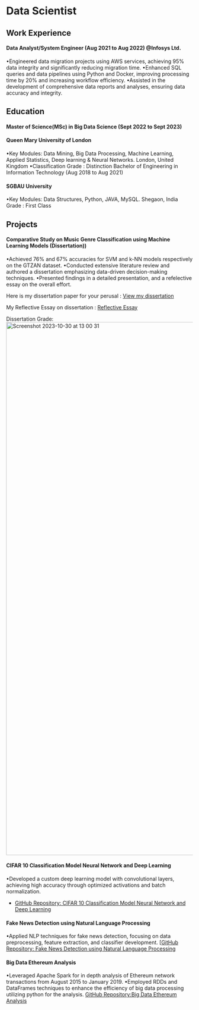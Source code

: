 # Data Scientist

## Work Experience
#### Data Analyst/System Engineer (Aug 2021 to Aug 2022) @Infosys Ltd.

•Engineered data migration projects using AWS services, achieving 95% data integrity and significantly reducing migration time.
•Enhanced SQL queries and data pipelines using Python and Docker, improving processing time by 20% and increasing workflow efficiency.
•Assisted in the development of comprehensive data reports and analyses, ensuring data accuracy and integrity.


## Education
#### Master of Science(MSc) in Big Data Science (Sept 2022 to Sept 2023)

#### Queen Mary University of London
•Key Modules: Data Mining, Big Data Processing, Machine Learning, Applied Statistics, Deep learning & Neural Networks.
London, United Kingdom
•Classification Grade : Distinction
Bachelor of Engineering in Information Technology (Aug 2018 to Aug 2021)

#### SGBAU University
•Key Modules: Data Structures, Python, JAVA, MySQL.
Shegaon, India
Grade : First Class


## Projects
 
#### Comparative Study on Music Genre Classification using Machine Learning Models (Dissertation))

•Achieved 76% and 67% accuracies for SVM and k-NN models respectively on the GTZAN dataset.
•Conducted extensive literature review and authored a dissertation emphasizing data-driven decision-making techniques.
•Presented findings in a detailed presentation, and a refelective essay on the overall effort.

Here is my dissertation paper for your perusal : [View my dissertation](https://github.com/gitesh21/My-Portfolio/blob/main/Dissertation%20paper.pdf)

My Reflective Essay on dissertation : [Reflective Essay](https://github.com/gitesh21/My-Portfolio/blob/main/Reflective%20Essay.pdf)

 Dissertation Grade:
 <img width="1434" alt="Screenshot 2023-10-30 at 13 00 31" src="https://github.com/gitesh21/Music-Genre-Classification-using-ML-models/assets/54814417/e5bd0c9f-472b-4e29-b1a7-cf9ad5c42234">


#### CIFAR 10 Classification Model Neural Network and Deep Learning

•Developed a custom deep learning model with convolutional layers, achieving high accuracy through optimized activations and batch normalization.
* [GitHub Repository: CIFAR 10 Classification Model Neural Network and Deep Learning](https://github.com/gitesh21/CIFAR-10-Classification-Model-Neural-Network-and-Deep-Learning)


#### Fake News Detection using Natural Language Processing

•Applied NLP techniques for fake news detection, focusing on data preprocessing, feature extraction, and classifier development.
[[GitHub Repository: Fake News Detection using Natural Language Processing](https://github.com/gitesh21/Fake-News-Detection--NLP)


#### Big Data Ethereum Analysis

•Leveraged Apache Spark for in depth analysis of Ethereum network transactions from August 2015 to January 2019.
•Employed RDDs and DataFrames techniques to enhance the efficiency of big data processing utilizing python for the analysis.
[GitHub Repository:Big Data Ethereum Analysis](https://github.com/gitesh21/Big-Data-Ethereum-Analysis)
